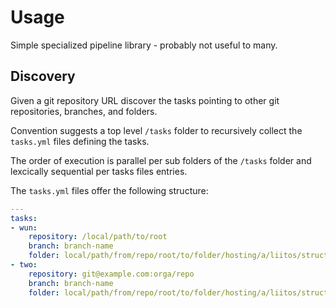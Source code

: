 # Usage

Simple specialized pipeline library - probably not useful to many.

## Discovery

Given a git repository URL discover the tasks pointing to other git repositories, branches, and folders.

Convention suggests a top level `/tasks` folder to recursively collect the `tasks.yml` files defining the tasks.

The order of execution is parallel per sub folders of the `/tasks` folder and lexcically sequential per tasks files entries.

The `tasks.yml` files offer the following structure:

```yaml
---
tasks:
- wun:
    repository: /local/path/to/root
    branch: branch-name
    folder: local/path/from/repo/root/to/folder/hosting/a/liitos/structures/file
- two:
    repository: git@example.com:orga/repo
    branch: branch-name
    folder: local/path/from/repo/root/to/folder/hosting/a/liitos/structures/file
```

